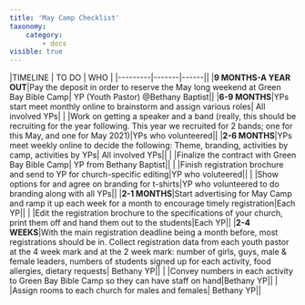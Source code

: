 ```yaml
---
title: 'May Camp Checklist'
taxonomy:
    category:
        - docs
visible: true
---
```


|TIMELINE | TO DO | WHO |
|---------|-------|------||
|**9 MONTHS-A YEAR OUT**|Pay the deposit in order to reserve the May long weekend at Green Bay Bible Camp| YP (Youth Pastor) @Bethany Baptist||
|**6-9 MONTHS**|YPs start meet monthly online to brainstorm and assign various roles| All involved YPs|
|  |Work on getting a speaker and a band (really, this should be recruiting for the year following. This year we recruited for 2 bands; one for this May, and one for May 2021)|YPs who volunteered||
|**2-6 MONTHS**|YPs meet weekly online to decide the following: Theme, branding, activities by camp, activities by YPs| All involved YPs||
|   |Finalize the contract with Green Bay Bible Camp| YP from Bethany Baptist||
|   |Finish registration brochure and send to YP for church-specific editing|YP who voluteered||
|   |Show options for and agree on branding for t-shirts|YP who volunteered to do branding along with all YPs||
|**2-1 MONTHS**|Start advertising for May Camp and ramp it up each week for a month to encourage timely registration|Each YP||
|   |Edit the registration brochure to the specifications of your church, print them off and hand them out to the students|Each YP||
|**2-4 WEEKS**|With the main registration deadline being a month before, most registrations should be in. Collect registration data from each youth pastor at the 4 week mark and at the 2 week mark: number of girls, guys, male & female leaders, numbers of students signed up for each activity, food allergies, dietary requests| Bethany YP||
|   |Convey numbers in each activity to Green Bay Bible Camp so they can have staff on hand|Bethany YP||
|   |Assign rooms to each church for males and females| Bethany YP||

